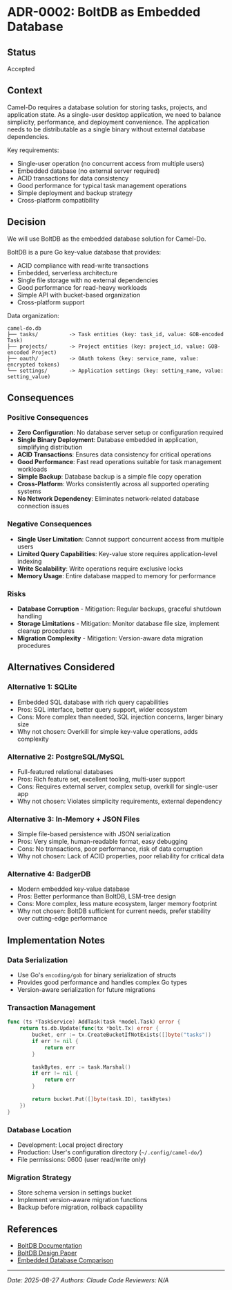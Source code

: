 # ADR-0002: BoltDB as Embedded Database

## Status
Accepted

## Context
Camel-Do requires a database solution for storing tasks, projects, and application state. As a single-user desktop application, we need to balance simplicity, performance, and deployment convenience. The application needs to be distributable as a single binary without external database dependencies.

Key requirements:
- Single-user operation (no concurrent access from multiple users)
- Embedded database (no external server required)
- ACID transactions for data consistency
- Good performance for typical task management operations
- Simple deployment and backup strategy
- Cross-platform compatibility

## Decision
We will use BoltDB as the embedded database solution for Camel-Do.

BoltDB is a pure Go key-value database that provides:
- ACID compliance with read-write transactions
- Embedded, serverless architecture
- Single file storage with no external dependencies
- Good performance for read-heavy workloads
- Simple API with bucket-based organization
- Cross-platform support

Data organization:
```
camel-do.db
├── tasks/          -> Task entities (key: task_id, value: GOB-encoded Task)
├── projects/       -> Project entities (key: project_id, value: GOB-encoded Project)
├── oauth/          -> OAuth tokens (key: service_name, value: encrypted tokens)
└── settings/       -> Application settings (key: setting_name, value: setting_value)
```

## Consequences

### Positive Consequences
- **Zero Configuration**: No database server setup or configuration required
- **Single Binary Deployment**: Database embedded in application, simplifying distribution
- **ACID Transactions**: Ensures data consistency for critical operations
- **Good Performance**: Fast read operations suitable for task management workloads
- **Simple Backup**: Database backup is a simple file copy operation
- **Cross-Platform**: Works consistently across all supported operating systems
- **No Network Dependency**: Eliminates network-related database connection issues

### Negative Consequences
- **Single User Limitation**: Cannot support concurrent access from multiple users
- **Limited Query Capabilities**: Key-value store requires application-level indexing
- **Write Scalability**: Write operations require exclusive locks
- **Memory Usage**: Entire database mapped to memory for performance

### Risks
- **Database Corruption** - Mitigation: Regular backups, graceful shutdown handling
- **Storage Limitations** - Mitigation: Monitor database file size, implement cleanup procedures
- **Migration Complexity** - Mitigation: Version-aware data migration procedures

## Alternatives Considered

### Alternative 1: SQLite
- Embedded SQL database with rich query capabilities
- Pros: SQL interface, better query support, wider ecosystem
- Cons: More complex than needed, SQL injection concerns, larger binary size
- Why not chosen: Overkill for simple key-value operations, adds complexity

### Alternative 2: PostgreSQL/MySQL
- Full-featured relational databases
- Pros: Rich feature set, excellent tooling, multi-user support
- Cons: Requires external server, complex setup, overkill for single-user app
- Why not chosen: Violates simplicity requirements, external dependency

### Alternative 3: In-Memory + JSON Files
- Simple file-based persistence with JSON serialization
- Pros: Very simple, human-readable format, easy debugging
- Cons: No transactions, poor performance, risk of data corruption
- Why not chosen: Lack of ACID properties, poor reliability for critical data

### Alternative 4: BadgerDB
- Modern embedded key-value database
- Pros: Better performance than BoltDB, LSM-tree design
- Cons: More complex, less mature ecosystem, larger memory footprint
- Why not chosen: BoltDB sufficient for current needs, prefer stability over cutting-edge performance

## Implementation Notes

### Data Serialization
- Use Go's `encoding/gob` for binary serialization of structs
- Provides good performance and handles complex Go types
- Version-aware serialization for future migrations

### Transaction Management
```go
func (ts *TaskService) AddTask(task *model.Task) error {
    return ts.db.Update(func(tx *bolt.Tx) error {
        bucket, err := tx.CreateBucketIfNotExists([]byte("tasks"))
        if err != nil {
            return err
        }
        
        taskBytes, err := task.Marshal()
        if err != nil {
            return err
        }
        
        return bucket.Put([]byte(task.ID), taskBytes)
    })
}
```

### Database Location
- Development: Local project directory
- Production: User's configuration directory (`~/.config/camel-do/`)
- File permissions: 0600 (user read/write only)

### Migration Strategy
- Store schema version in settings bucket
- Implement version-aware migration functions
- Backup before migration, rollback capability

## References
- [BoltDB Documentation](https://pkg.go.dev/go.etcd.io/bbolt)
- [BoltDB Design Paper](https://github.com/boltdb/bolt)
- [Embedded Database Comparison](https://github.com/dgraph-io/badger#comparison-with-other-databases)

---
*Date: 2025-08-27*
*Authors: Claude Code*
*Reviewers: N/A*